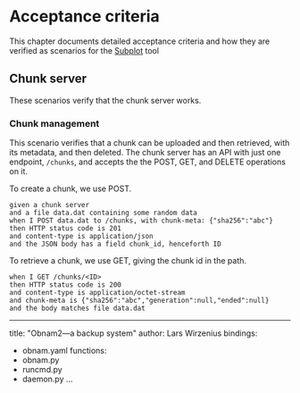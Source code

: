 # Acceptance criteria

[Subplot]: https://subplot.liw.fi/

This chapter documents detailed acceptance criteria and how they are
verified as scenarios for the [Subplot][] tool

## Chunk server

These scenarios verify that the chunk server works.

### Chunk management

This scenario verifies that a chunk can be uploaded and then
retrieved, with its metadata, and then deleted. The chunk server has
an API with just one endpoint, `/chunks`, and accepts the the POST,
GET, and DELETE operations on it.

To create a chunk, we use POST.

~~~scenario
given a chunk server
and a file data.dat containing some random data
when I POST data.dat to /chunks, with chunk-meta: {"sha256":"abc"}
then HTTP status code is 201
and content-type is application/json
and the JSON body has a field chunk_id, henceforth ID
~~~

To retrieve a chunk, we use GET, giving the chunk id in the path.

~~~scenario
when I GET /chunks/<ID>
then HTTP status code is 200
and content-type is application/octet-stream
and chunk-meta is {"sha256":"abc","generation":null,"ended":null}
and the body matches file data.dat
~~~




<!-- -------------------------------------------------------------------- -->


---
title: "Obnam2&mdash;a backup system"
author: Lars Wirzenius
bindings:
  - obnam.yaml
functions:
  - obnam.py
  - runcmd.py
  - daemon.py
...
